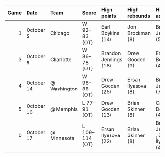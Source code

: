 |   Game | Date       | Team         | Score          | High points           | High rebounds      | High assists                          | Location Attendance     | Record   |
|-------:|:-----------|:-------------|:---------------|:----------------------|:-------------------|:--------------------------------------|:------------------------|:---------|
|      1 | October 5  | Chicago      | W 92–83 (OT)   | Earl Boykins (14)     | Jon Brockman (8)   | Brandon Jennings (5)                  | Bradley Center 10,964   | 1–0      |
|      3 | October 9  | Charlotte    | W 86–78 (OT)   | Brandon Jennings (18) | Drew Gooden (9)    | Earl Boykins (4)                      | Resch Center 5,467      | 2–1      |
|      4 | October 14 | @ Washington | W 96–88 (OT)   | Drew Gooden (25)      | Ersan İlyasova (8) | Brandon Jennings (7)                  | Verizon Center 9,263    | 3–1      |
|      5 | October 16 | @ Memphis    | L 77–91 (OT)   | Drew Gooden (13)      | Brian Skinner (8)  | Carlos Delfino (4)                    | FedExForum 9,767        | 3–2      |
|      6 | October 17 | @ Minnesota  | L 109–114 (OT) | Ersan İlyasova (22)   | Brian Skinner (8)  | Brandon Jennings , Ersan İlyasova (4) | Sioux Falls Arena 5,102 | 3–3      |
